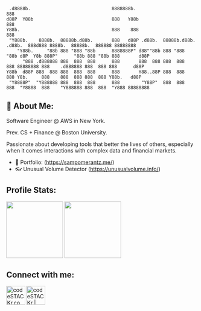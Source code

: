 ```
 .d8888b.                              8888888b.                                                          888             
d88P  Y88b                             888   Y88b                                                         888             
Y88b.                                  888    888                                                         888             
 "Y888b.    8888b.  88888b.d88b.       888   d88P .d88b.  88888b.d88b.   .d88b.  888d888 8888b.  88888b.  888888 88888888 
    "Y88b.     "88b 888 "888 "88b      8888888P" d88""88b 888 "888 "88b d8P  Y8b 888P"      "88b 888 "88b 888       d88P  
      "888 .d888888 888  888  888      888       888  888 888  888  888 88888888 888    .d888888 888  888 888      d88P   
Y88b  d88P 888  888 888  888  888      888       Y88..88P 888  888  888 Y8b.     888    888  888 888  888 Y88b.   d88P    
 "Y8888P"  "Y888888 888  888  888      888        "Y88P"  888  888  888  "Y8888  888    "Y888888 888  888  "Y888 88888888 
 ```
                                                                                                                          
                                                                                                                          


## 👋 About Me:
Software Engineer @ AWS in New York. 

Prev. CS + Finance @ Boston University.

Passionate about developing tools that better the lives of others, especially when it comes interactions with complex data and financial markets.


- 🥝 Portfolio: (https://sampomerantz.me/)
- 👓 Unusual Volume Detector (https://unusualvolume.info/)


## Profile Stats:
<img src="https://github-readme-stats.vercel.app/api?username=sampom100&show_icons=true&show_icons=true&theme=dark" height="150"></img>
<img src="https://github-readme-stats.vercel.app/api/top-langs/?username=sampom100&layout=compact&theme=dark&hide=css" height="150"></img>


## Connect with me:

[<img align="left" alt="codeSTACKr.com" width="50px" src="https://www.pinclipart.com/picdir/big/98-989061_svg-link-clip-art-royalty-free-download-link.png" />][website]
[<img align="left" alt="codeSTACKr | LinkedIn" width="50px" src="https://cdn-icons-png.flaticon.com/512/174/174857.png" />][linkedin]



<br>

[website]: https://sampomerantz.me/
[linkedin]: https://www.linkedin.com/in/pomerantzsam/
